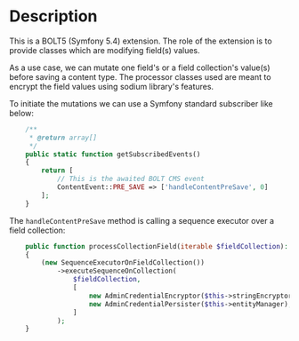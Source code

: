 # Description
This is a BOLT5 (Symfony 5.4) extension.
The role of the extension is to provide classes which are modifying field(s) values.

As a use case, we can mutate one field's or a field collection's value(s) before saving a content type. The processor classes used are meant to encrypt the field values using sodium library's features.

To initiate the mutations we can use a Symfony standard subscriber like below:

```PHP
    /**
     * @return array[]
     */
    public static function getSubscribedEvents()
    {
        return [
            // This is the awaited BOLT CMS event
            ContentEvent::PRE_SAVE => ['handleContentPreSave', 0]
        ];
    }

```

The `handleContentPreSave` method is calling a sequence executor over a field collection:

```PHP
    public function processCollectionField(iterable $fieldCollection): void
    {
        (new SequenceExecutorOnFieldCollection())
            ->executeSequenceOnCollection(
                $fieldCollection,
                [
                    new AdminCredentialEncryptor($this->stringEncryptor),
                    new AdminCredentialPersister($this->entityManager),
                ]
            );
    }
```
